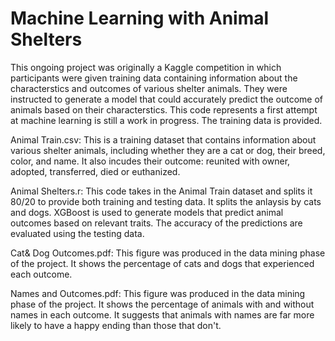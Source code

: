 # Machine Learning with Animal Shelters

This ongoing project was originally a Kaggle competition in which participants were given training data containing information about the characterstics and outcomes of various shelter animals. They were instructed to generate a model that could accurately predict the outcome of animals based on their characterstics. This code represents a first attempt at machine learning is still a work in progress. The training data is provided.

Animal Train.csv: This is a training dataset that contains information about various shelter animals, including whether they are a cat or dog, their breed, color, and name. It also incudes their outcome: reunited with owner, adopted, transferred, died or euthanized.

Animal Shelters.r: This code takes in the Animal Train dataset and splits it 80/20 to provide both training and testing data. It splits the anlaysis by cats and dogs. XGBoost is used to generate models that predict animal outcomes based on relevant traits. The accuracy of the predictions are evaluated using the testing data.

Cat& Dog Outcomes.pdf: This figure was produced in the data mining phase of the project. It shows the percentage of cats and dogs that experienced each outcome.

Names and Outcomes.pdf: This figure was produced in the data mining phase of the project. It shows the percentage of animals with and without names in each outcome. It suggests that animals with names are far more likely to have a happy ending than those that don't.
